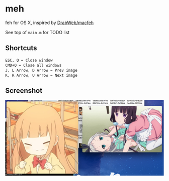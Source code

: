 # meh
feh for OS X, inspired by [DrabWeb/macfeh](https://github.com/DrabWeb/macfeh)

See top of ```main.m``` for TODO list

## Shortcuts
```
ESC, Q = Close window
CMD+Q = Close all windows
J, L Arrow, D Arrow = Prev image
K, R Arrow, U Arrow = Next image
```

## Screenshot

![screenshot](https://raw.githubusercontent.com/takeiteasy/meh/master/screenshot.png)
